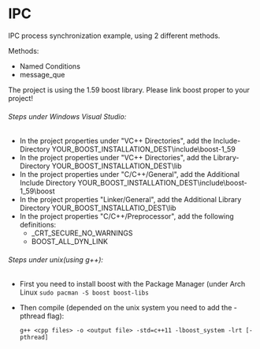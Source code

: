 # IPC


IPC process synchronization example, using 2 different methods.

Methods:
- Named Conditions
- message_que


The project is using the 1.59 boost library. Please link boost proper to your project!


###### Steps under Windows Visual Studio:
- In the project properties under "VC++ Directories", add the Include-Directory YOUR_BOOST_INSTALLATION_DEST\include\boost-1_59
- In the project properties under "VC++ Directories", add the Library-Directory YOUR_BOOST_INSTALLATION_DEST\lib
- In the project properties under "C/C++/General", add the Additional Include Directory YOUR_BOOST_INSTALLATION_DEST\include\boost-1_59\boost
- In the project properties "Linker/General", add the Additional Library Directory YOUR_BOOST_INSTALLATIO_DEST\lib
- In the project properties "C/C++/Preprocessor", add the following definitions:
  - _CRT_SECURE_NO_WARNINGS
  - BOOST_ALL_DYN_LINK

###### Steps under unix(using g++):
- First you need to install boost with the Package Manager (under Arch Linux ```sudo pacman -S boost boost-libs```
- Then compile (depended on the unix system you need to add the -pthread flag):

  ```g++ <cpp files> -o <output file> -std=c++11 -lboost_system -lrt [-pthread]```
